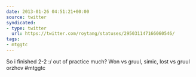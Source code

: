 ```yaml
---
date: 2013-01-26 04:51:21+00:00
source: twitter
syndicated:
- type: twitter
  url: https://twitter.com/roytang/statuses/295031147166060546/
tags:
- mtggtc
---
```


So i finished 2-2 :/ out of practice much? Won vs gruul, simic, lost vs gruul orzhov #mtggtc